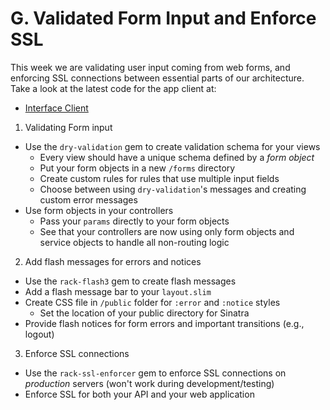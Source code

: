 # G. Validated Form Input and Enforce SSL

This week we are validating user input coming from web forms, and enforcing
SSL connections between essential parts of our architecture. Take a look at the
latest code for the app client at:
  - [Interface Client](https://github.com/ISS-Security/configshare-app/tree/3-validation_ssl)

1. Validating Form input
  - Use the `dry-validation` gem to create validation schema for your views
    - Every view should have a unique schema defined by a *form object*
    - Put your form objects in a new `/forms` directory
    - Create custom rules for rules that use multiple input fields
    - Choose between using `dry-validation`'s messages and creating custom error
      messages
  - Use form objects in your controllers
    - Pass your `params` directly to your form objects
    - See that your controllers are now using only form objects and service
      objects to handle all non-routing logic
2. Add flash messages for errors and notices
  - Use the `rack-flash3` gem to create flash messages
  - Add a flash message bar to your `layout.slim`
  - Create CSS file in `/public` folder for `:error` and `:notice` styles
    - Set the location of your public directory for Sinatra
  - Provide flash notices for form errors and important transitions (e.g., logout)
3. Enforce SSL connections
  - Use the `rack-ssl-enforcer` gem to enforce SSL connections on *production* servers (won't work during development/testing)
  - Enforce SSL for both your API and your web application
